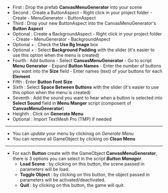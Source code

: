 - First : Drop the prefab **CanvasMenuGenerator** into your scene
- Second : Create a ButtonAspect - Right click in your project folder - Create - MenuGenerator - ButtonAspect
- Third : Drop your new ButtonAspect into the CanvasMenuGenerator's **Button Aspect**
- Optional : Create a BackgroundAspect - Right click in your project folder - Create - MenuGenerator - BackgroundAspect
- Optional + : Check the **Use Bg Image** box
- Optional + : Select **Background Padding** with the slider (it's easier to use this option when the menu is created)
- Fourth : Add buttons - Select **CanvasMenuGenerator** - Go to script **Menu Generator** - Expand **Button Names** - Enter the number of buttons you want into the **Size** field - Enter names (text) of your buttons for each **Element**
- Fifth : Enter **Button Font Size**
- Sixth : Select **Space Between Buttons** with the slider (it's easier to use this option when the menu is created)
- Seventh : Add the sound you want to hear when a button is selected into **Select Sound** field in **Menu Manger** script (composent of **CanvasMenuGenerator**)  
- Heighth : Click on **Generate Menu**
- Optional : Import TextMesh Pro (TMP) if needed

---

- You can *update* your menu by clickinxg on *Generate Menu*
- You can *remove* all GameObject by clicking on **Clean Menu**

---

- For each **Button** create with the GameObject **CanvasMenuGenerator**, there is 3 options you can select in the script **_Button Manager_**.
  - **Load Scene** : by clicking on this button, the scene passed in parameters will be load.
  - **Toggle Object** : by clicking on this button, the object passed in parameters will be activated/deactivated.
  - **Quit** : by clicking on this button, the game will quit.
